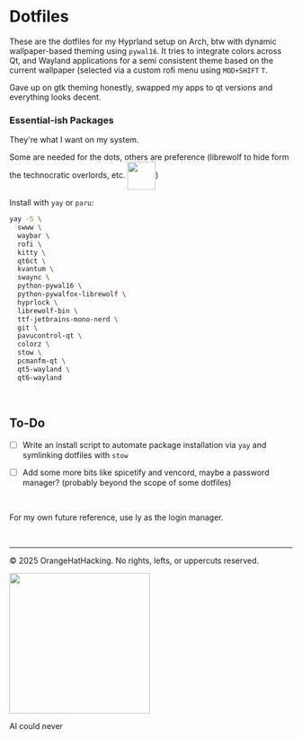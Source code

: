 # Dotfiles 

These are the dotfiles for my Hyprland setup on Arch, btw with dynamic wallpaper-based theming using `pywal16`. 
It tries to integrate colors across Qt, and Wayland applications for a semi consistent theme based on the current wallpaper (selected via a custom rofi menu using `MOD+SHIFT` `T`.

Gave up on gtk theming honestly, swapped my apps to qt versions and everything looks decent.


### Essential-ish Packages
They're what I want on my system.

Some are needed for the dots, others are preference (librewolf to hide form the technocratic overlords, etc. <img src="https://i.imgflip.com/1pzanj.jpg" width="50" style="vertical-align:middle;" />)

Install with `yay` or `paru`:
```bash
yay -S \
  swww \
  waybar \
  rofi \
  kitty \
  qt6ct \
  kvantum \
  swaync \
  python-pywal16 \
  python-pywalfox-librewolf \
  hyprlock \
  librewolf-bin \
  ttf-jetbrains-mono-nerd \
  git \
  pavucontrol-qt \
  colorz \
  stow \
  pcmanfm-qt \
  qt5-wayland \
  qt6-wayland
```

<br>

## To-Do
- [ ] Write an install script to automate package installation via `yay` and symlinking dotfiles with `stow`
    
- [ ] Add some more bits like spicetify and vencord, maybe a password manager? (probably beyond the scope of some dotfiles)

<br>

For my own future reference, use ly as the login manager.

<br>

---

© 2025 OrangeHatHacking. No rights, lefts, or uppercuts reserved. 

<img src="https://media1.tenor.com/m/bNzZ1qOeBG0AAAAC/gun-tears.gif)" width="250"/>

AI could never
